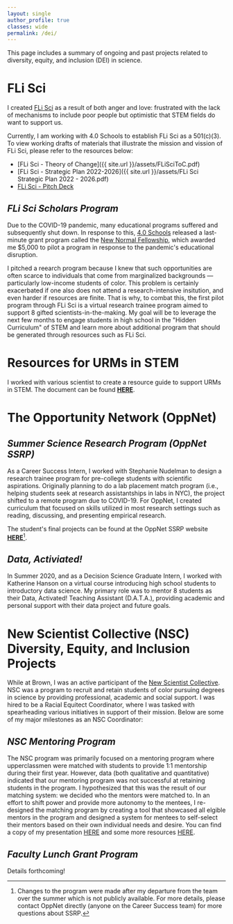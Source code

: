 ```yaml
---
layout: single
author_profile: true
classes: wide
permalink: /dei/
---
```

This page includes a summary of ongoing and past projects related to diversity, equity, and inclusion (DEI) in science. 

# FLi Sci

I created [FLi Sci](https://www.flisci.com/) as a result of both anger and love: frustrated with the lack of mechanisms to include poor people but optimistic that STEM fields do want to support us. 

Currently, I am working with 4.0 Schools to establish FLi Sci as a 501(c)(3). To view working drafts of materials that illustrate the mission and vission of FLi Sci, please refer to the resources below:
* [FLi Sci - Theory of Change]({{ site.url }}/assets/FLiSciToC.pdf)
* [FLi Sci - Strategic Plan 2022-2026]({{ site.url }}/assets/FLi Sci Strategic Plan 2022 - 2026.pdf)
* [FLi Sci - Pitch Deck](https://docs.google.com/presentation/d/13EFnWG3D99gR0QwNK4bEq19m_H8dMA1DyZoheF7Vyvk/edit#slide=id.p1)

## *FLi Sci Scholars Program*

Due to the COVID-19 pandemic, many educational programs suffered and subsequently shut down. In response to this, [4.0 Schools](https://4pt0.org) released a last-minute grant program called the [New Normal Fellowship](https://medium.com/future-of-school/meet-our-latest-fellows-the-new-normal-wave-4c736de8ece2), which awarded me $5,000 to pilot a program in response to the pandemic's educational disruption. 

I pitched a reearch program because I knew that such opportunities are often scarce to individuals that come from marginalized backgrounds — particularly low-income students of color. This problem is certainly exacerbated if one also does not attend a research-intensive insitution, and even harder if resources are finite. That is why, to combat this, the first pilot program through FLi Sci is a virtual research trainee program aimed to support 8 gifted scientists-in-the-making. My goal will be to leverage the next few months to engage students in high school in the "Hidden Curriculum" of STEM and learn more about additional program that should be generated through resources such as FLi Sci. 

# Resources for URMs in STEM

I worked with various scientist to create a resource guide to support URMs in STEM. The document can be found [**HERE**](https://docs.google.com/document/d/1Ic6bil2AvrQmPFUcUyxcw_FumofKkUo3VLsU7qG0cTk/edit). 

# The Opportunity Network (OppNet)

## *Summer Science Research Program (OppNet SSRP)*

As a Career Success Intern, I worked with Stephanie Nudelman to design a research trainee program for pre-college students with scientific aspirations. Originally planning to do a lab placement match program (i.e., helping students seek at research assistantships in labs in NYC), the project shifted to a remote program due to COVID-19. For OppNet, I created curriculum that focused on skills utilized in most research settings such as reading, discussing, and presenting empirical research.

The student's final projects can be found at the OppNet SSRP website [**HERE**](https://oppnetssrp.com/)[^1].

## *Data, Activiated!*

In Summer 2020, and as a Decision Science Graduate Intern, I worked with Katherine Hanson on a virtual course introducing high school students to introductory data science. My primary role was to mentor 8 students as their Data, Activated! Teaching Assistant (D.A.T.A.), providing academic and personal support with their data project and future goals.  

# New Scientist Collective (NSC) Diversity, Equity, and Inclusion Projects

While at Brown, I was an active participant of the [New Scientist Collective](https://www.brown.edu/academics/new-scientist-program/). NSC was a program to recruit and retain students of color pursuing degrees in science by providing professional, academic and social support. I was hired to be a Racial Equitect Coordinator, where I was tasked with spearheading various initiatives in support of their mission. Below are some of my major milestones as an NSC Coordinator:

## *NSC Mentoring Program*

The NSC program was primarily focused on a mentoring program where upperclassmen were matched with students to provide 1:1 mentorship during their first year. However, data (both qualitative and quantitative) indicated that our mentoring program was not successful at retaining students in the program. I hypothesized that this was the result of our matching system: we decided who the mentors were matched to. In an effort to shift power and provide more autonomy to the mentees, I re-designed the matching program by creating a tool that showcased all elgible mentors in the program and designed a system for mentees to self-select their mentors based on their own individual needs and desire. You can find a copy of my presentation [HERE](link) and some more resources [HERE](link).

## *Faculty Lunch Grant Program*

Details forthcoming!


[^1]: Changes to the program were made after my departure from the team over the summer which is not publicly available. For more details, please contact OppNet directly (anyone on the Career Success team) for more questions about SSRP. 
